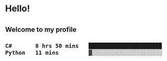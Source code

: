 
<h1>Hello!<h1>
<h2>Welcome to my profile<h2>

<!--START_SECTION:waka-->

```txt
C#       8 hrs 50 mins   ████████████████████████▒   97.83 %
Python   11 mins         ▓░░░░░░░░░░░░░░░░░░░░░░░░   02.17 %
```

<!--END_SECTION:waka-->
